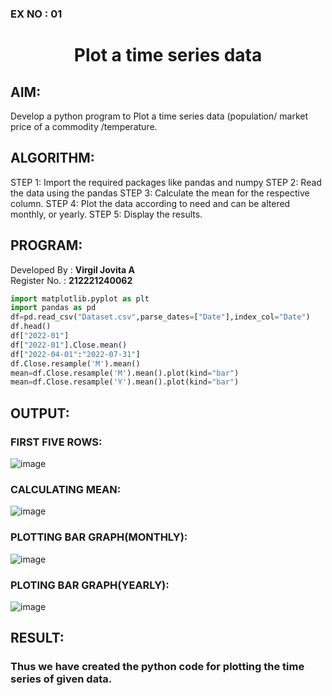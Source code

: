 ### EX NO : 01
# <p align="center">Plot a time series data</p>
## AIM:
Develop a python program to Plot a time series data (population/ market price of a commodity /temperature.

## ALGORITHM:
STEP 1: Import the required packages like pandas and numpy
STEP 2: Read the data using the pandas
STEP 3: Calculate the mean for the respective column.
STEP 4: Plot the data according to need and can be altered monthly, or yearly.
STEP 5: Display the results.

## PROGRAM:
Developed By : **Virgil Jovita A**
</br>
Register No. : **212221240062**
```python
import matplotlib.pyplot as plt
import pandas as pd
df=pd.read_csv("Dataset.csv",parse_dates=["Date"],index_col="Date")
df.head()
df["2022-01"]
df["2022-01"].Close.mean()
df["2022-04-01":"2022-07-31"]
df.Close.resample('M').mean()
mean=df.Close.resample('M').mean().plot(kind="bar")
mean=df.Close.resample('Y').mean().plot(kind="bar")

```
## OUTPUT:
### FIRST FIVE ROWS:
![image](https://github.com/gpavithra673/EXP-1-Plot-a-time-series-data/assets/93427264/966e903b-c051-4846-bf0a-278477394d6a)

### CALCULATING MEAN:
![image](https://github.com/gpavithra673/EXP-1-Plot-a-time-series-data/assets/93427264/952c90de-b90f-4000-8075-4c973d13bc0e)

### PLOTTING BAR GRAPH(MONTHLY):
![image](https://github.com/gpavithra673/EXP-1-Plot-a-time-series-data/assets/93427264/db848b6d-d98d-4f87-829b-d2ba877a3afc)

### PLOTING BAR GRAPH(YEARLY):
![image](https://github.com/gpavithra673/EXP-1-Plot-a-time-series-data/assets/93427264/16f7788b-75ec-4dfa-b2b5-80db53d52a09)

## RESULT:
### Thus we have created the python code for plotting the time series of given data.
